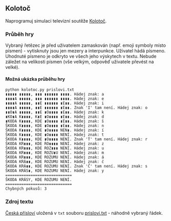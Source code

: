 ## Kolotoč

Naprogramuj simulaci televizní soutěže [Kolotoč](https://cs.wikipedia.org/wiki/Koloto%C4%8D_(sout%C4%9B%C5%BE)).

### Průběh hry

Vybraný řetězec je před uživatelem zamaskován (např. emoji symboly místo písmen) - vytisknuty jsou jen mezery a interpunkce. Uživatel hádá písmeno. Uhodnuté písmeno je odkryto ve všech jeho výskytech v textu. Nebude záležet na velikosti písmen (vše velkým, odpověď uživatele převést na velké).

#### Možná ukázka průběhu hry

```shell
python kolotoc.py prislovi.txt
▮▮▮▮▮ ▮▮▮▮▮, ▮▮▮ ▮▮▮▮▮▮ ▮▮▮▮. Hádej znak: a
▮▮▮▮A ▮▮▮▮▮, ▮▮▮ ▮▮▮▮▮▮ ▮▮▮▮. Hádej znak: e
▮▮▮▮A ▮▮▮▮▮, ▮▮E ▮▮▮▮▮▮ ▮E▮▮. Hádej znak: i
▮▮▮▮A ▮▮▮▮▮, ▮▮E ▮▮▮▮▮▮ ▮E▮▮. Znak 'I' tam není. Hádej znak: o
▮▮O▮A ▮▮▮▮▮, ▮▮E ▮O▮▮▮▮ ▮E▮▮. Hádej znak: k
▮KO▮A K▮▮▮▮, K▮E ▮O▮▮▮▮ ▮E▮▮. Hádej znak: d
▮KODA K▮▮▮▮, KDE ▮O▮▮▮▮ ▮E▮▮. Hádej znak: š
ŠKODA K▮▮▮▮, KDE ▮O▮▮▮▮ ▮E▮▮. Hádej znak: n
ŠKODA K▮▮▮▮, KDE ▮O▮▮▮▮ NEN▮. Hádej znak: í
ŠKODA K▮▮▮▮, KDE ▮O▮▮▮▮ NENÍ. Hádej znak: t
ŠKODA K▮▮▮▮, KDE ▮O▮▮▮▮ NENÍ. Znak 'T' tam není. Hádej znak: r
ŠKODA KR▮▮▮, KDE RO▮▮▮▮ NENÍ. Hádej znak: z
ŠKODA KR▮▮▮, KDE ROZ▮▮▮ NENÍ. Hádej znak: u
ŠKODA KR▮▮▮, KDE ROZU▮U NENÍ. Hádej znak: m
ŠKODA KR▮▮▮, KDE ROZUMU NENÍ. Hádej znak: á
ŠKODA KRÁ▮▮, KDE ROZUMU NENÍ. Hádej znak: č
ŠKODA KRÁ▮▮, KDE ROZUMU NENÍ. Znak 'Č' tam není. Hádej znak: s
ŠKODA KRÁS▮, KDE ROZUMU NENÍ. Hádej znak: y
=============================
ŠKODA KRÁSY, KDE ROZUMU NENÍ.
=============================
Chybných pokusů: 3
```

### Zdroj textu

[Česká přísloví](https://cs.wikiquote.org/wiki/Česká_přísloví) uložená v `txt` souboru [prislovi.txt](assets/prislovi.txt) - náhodně vybraný řádek.
